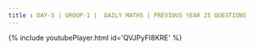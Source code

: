 ```yaml
---
title : DAY-5 | GROUP-1 |  DAILY MATHS | PREVIOUS YEAR 25 QUESTIONS
---
```






{% include youtubePlayer.html id='QVJPyFI8KRE' %}
